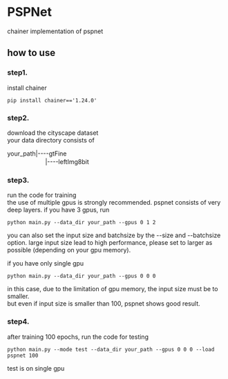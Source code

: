# PSPNet

chainer implementation of pspnet

## how to use

### step1.  
install chainer
```
pip install chainer=='1.24.0'
```
  
### step2.  
download the cityscape dataset  
your data directory consists of  

your_path|----gtFine  
　　　　　 　|----leftImg8bit  

### step3.  
run the code for training  
the use of multiple gpus is strongly recommended. pspnet consists of very deep layers.
if you have 3 gpus, run  
```
python main.py --data_dir your_path --gpus 0 1 2
```
you can also set the input size and batchsize by the --size and --batchsize option. large input size lead to high performance, please set to larger as possible (depending on your gpu memory).
  

if you have only single gpu  
```
python main.py --data_dir your_path --gpus 0 0 0
```  
in this case, due to the limitation of gpu memory, the input size must be to smaller.  
but even if input size is smaller than 100, pspnet shows good result.  
  
### step4.  
after training 100 epochs, run the code for testing   
```
python main.py --mode test --data_dir your_path --gpus 0 0 0 --load pspnet 100
```  
test is on single gpu


